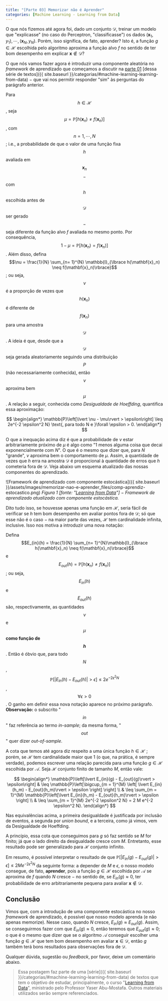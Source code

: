 ```yaml
---
title: "[Parte 03] Memorizar não é Aprender"
categories: [Machine Learning - Learning from Data]
---
```



O que nós fizemos até agora foi, dado um conjunto $\mathcal{D}$, treinar um modelo que "explicasse" (no caso do Perceptron, "classificasse") os dados $(\mathbf{x}_1, y_1), \cdots, (\mathbf{x}_N, y_N)$. Porém, isso significa, de fato, aprender? Isto é, a função $g \in \mathcal{H}$ escolhida pelo algoritmo aproxima a função alvo $f$ no sentido de ter bom desempenho em explicar $\mathbf{x} \not\in \mathcal{D}$?

O que nós vamos fazer agora é introduzir uma componente aleatória no *framework* de aprendizado que começamos a discutir na [parte 01](/o-que-e-aprendizado/) [dessa série de textos]({{ site.baseurl }}/categorias/#machine-learning-learning-from-data) $-$ que vai nos permitir responder "sim" às perguntas do parágrafo anterior.

Para $$h \in \mathcal{H}$$, seja $$\mu = \mathbb{P}\left[h(\mathbf{x}_n) \neq f(\mathbf{x}_n)\right]$$, com $$n = 1, \cdots, N$$; i.e., a probabilidade de que o valor de uma função fixa $$h$$  avaliada em $$\mathbf{x}_n$$ $$-$$ com $$h$$ escolhida antes de $$\mathcal{D}$$ ser gerado $$-$$ seja diferente da função alvo $f$ avaliada no mesmo ponto. Por consequência, $$1 - \mu = \mathbb{P}\left[h(\mathbf{x}_n) = f(\mathbf{x}_n)\right]$$. Além disso, defina $$\nu = \frac{1}{N} \sum_{n= 1}^{N} \mathbb{I}_{\lbrace h(\mathbf{x}_n) \neq f(\mathbf{x}_n)\rbrace}$$; ou seja, $$\nu$$ é a proporção de vezes que $$h(\mathbf{x}_n)$$ é diferente de $$f(\mathbf{x}_n)$$ para uma amostra $$\mathcal{D}$$. A ideia é que, desde que a $$\mathcal{D}$$ seja gerada aleatoriamente seguindo uma distribuição $$P$$ (não necessariamente conhecida), então $$\nu$$ aproxima bem $$\mu$$. A relação a seguir, conhecida como *Desigualdade de Hoeffding*, quantifica essa aproximação:

$$
\begin{align*}
    \mathbb{P}\left[\lvert \nu - \mu\rvert > \epsilon\right] \leq 2e^{-2 \epsilon^2 N} \text{, para todo N e }\forall \epsilon > 0.
\end{align*}
$$

O que a inequação acima diz é que a probabilidade de $\nu$ estar arbitrariamente próximo de $\mu$ é algo como "$1$ menos alguma coisa que decai exponencialmente com $N$". O que é o mesmo que dizer que, para $N$ "grande", $\nu$ aproxima bem o comportamento de $\mu$. Assim, a quantidade de vezes que $h$ erra na amostra $\mathcal{D}$ é proporcional à quantidade de erros que $h$ cometeria fora de $\mathcal{D}$. Veja abaixo um esquema atualizado das nossas componentes do aprendizado.

![Framework de aprendizado com componente estocástica]({{ site.baseurl }}/assets/images/memorizar-nao-e-aprender_files/comp-aprendiz-estocastico.png)
*Figura 1 \[fonte: "[Learning from Data](http://www.work.caltech.edu/textbook.html)"\] $-$ Framework de aprendizado atualizado com componente estocástica.*

Dito tudo isso, se houvesse apenas uma função em $\mathcal{H}$, seria fácil de verificar se $h$ tem bom desempenho em avaliar pontos fora de $\mathcal{D}$; só que esse não é o caso $-$ na maior parte das vezes, $\mathcal{H}$ tem cardinalidade infinita, inclusive. Isso nos motiva a introduzir uma nova notação:

Defina $$E_{in}(h) = \frac{1}{N} \sum_{n= 1}^{N}\mathbb{I}_{\lbrace h(\mathbf{x}_n) \neq f(\mathbf{x}_n)\rbrace}$$ e $$E_{out}(h) = \mathbb{P}\left[h(\mathbf{x}_n) \neq f(\mathbf{x}_n)\right]$$; ou seja, $$E_{in}(h)$$ e $$E_{out}(h)$$ são, respectivamente, as quantidades $$\nu$$ e $$\mu$$ **como função de $$h$$**. Então é óbvio que, para todo $$N$$, $$\mathbb{P}\left[\lvert E_{in}(h) - E_{out}(h)\rvert > \epsilon\right] \leq 2e^{-2 \epsilon^2 N}$$, $$\forall \epsilon > 0$$. O ganho em definir essa nova notação aparece no próximo parágrafo. **Observação:** o subscrito "$$in$$" faz referência ao termo *in-sample*; da mesma forma, "$$out$$" quer dizer *out-of-sample*.

A cota que temos até agora diz respeito a uma única função $h \in \mathcal{H}$ ; porém, se $\mathcal{H}$ tem cardinalidade maior que $1$ (o que, na prática, é sempre verdade), podemos escrever uma relação parecida para uma função $g \in \mathcal{H}$ escolhida por $\mathcal{A}$. Seja $\mathcal{H}$ conjunto finito de tamanho $M$, então vale:

$$
\begin{align*}
\mathbb{P}\left[\lvert E_{in}(g) - E_{out}(g)\rvert > \epsilon\right] & \leq \mathbb{P}\left[\bigcup_{m = 1}^{M} \left[ \lvert E_{in}(h_m) - E_{out}(h_m)\rvert > \epsilon \right] \right] \\
& \leq \sum_{m = 1}^{M} \mathbb{P}\left[\lvert E_{in}(h_m) - E_{out}(h_m)\rvert > \epsilon \right] \\
& \leq \sum_{m = 1}^{M} 2e^{-2 \epsilon^2 N} = 2 M e^{-2 \epsilon^2 N}.
\end{align*}
$$

Nas equivalências acima, a primeira desigualdade é justificada por inclusão de eventos, a segunda por *union bound*, e a terceira, como já vimos, vem da Desigualdade de Hoeffding.

A princípio, essa cota que conseguimos para $g$ só faz sentido se $M$ for finito; já que o lado direito da desigualdade cresce com $M$. Entretanto, esse resultado pode ser generalizado para $\mathcal{H}$ conjunto infinito.

Em resumo, é possível interpretar o resultado de que $\mathbb{P}\left[\lvert E_{in}(g) - E_{out}(g)\rvert > \epsilon\right] \leq 2 M e^{-2 \epsilon^2 N}$ da seguinte forma: a depender de $M$ e $\epsilon$, o nosso modelo consegue, de fato, **aprender**, pois a função $g \in \mathcal{H}$ escolhida por $\mathcal{A}$ se aproxima de $f$ quando $N$ cresce $-$ no sentido de, se $E_{in}(g) \approx 0$, ter probabilidade de erro arbitrariamente pequena para avaliar $\mathbf{x} \not\in \mathcal{D}$.

## Conclusão

Vimos que, com a introdução de uma componente estocástica no nosso *framework* de aprendizado, é possível que nosso modelo aprenda (e não apenas memorize). Nesse caso, quando $N$ cresce, $E_{in}(g) \approx E_{out}(g)$. Assim, se conseguirmos fazer com que $E_{in}(g) \approx 0$, então teremos que $E_{out}(g) \approx 0$; o que é o mesmo que dizer que se o algoritmo $\mathcal{A}$ conseguir escolher uma função $g \in \mathcal{H}$ que tem bom desempenho em avaliar $\mathbf{x} \in \mathcal{D}$, então $g$ também terá bons resultados para observações fora de $\mathcal{D}$.

Qualquer dúvida, sugestão ou *feedback*, por favor, deixe um comentário abaixo.

> Essa postagem faz parte de uma [série]({{ site.baseurl }}/categorias/#machine-learning-learning-from-data) de textos que tem o objetivo de estudar, principalmente, o curso "[Learning from Data](http://www.work.caltech.edu/telecourse.html)", ministrado pelo Professor Yaser Abu-Mostafa. Outros materiais utilizados serão sempre referenciados.